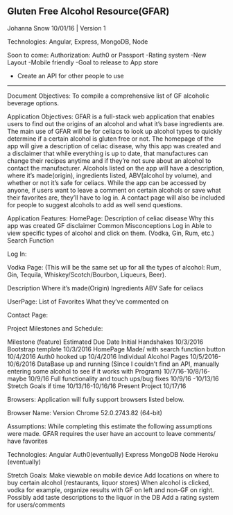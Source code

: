 Gluten Free Alcohol Resource(GFAR)
---------------------------------------------
Johanna Snow
10/01/16 | Version 1


Technologies: Angular, Express, MongoDB, Node

Soon to come:
Authorization: Auth0 or Passport
-Rating system
-New Layout
-Mobile friendly
-Goal to release to App store
- Create an API for other people to use

-------------------------------------------
Document Objectives:
To compile a comprehensive list of GF alcoholic beverage options.

Application Objectives:
GFAR is a full-stack web application that enables users to find out the origins of an alcohol and what it’s base ingredients are. The main use of GFAR will be for celiacs to look up alcohol types to quickly  determine if a certain alcohol is gluten free or not. The homepage of the app will give a description of celiac disease, why this app was created and a disclaimer that while everything is up to date, that manufactures can change their recipes anytime and if they’re not sure about an alcohol to contact the manufacturer. Alcohols listed on the app will have a description, where it’s made(origin), ingredients listed, ABV(alcohol by volume), and whether or not it’s safe for celiacs. While the app can be accessed by anyone, if users want to leave a comment on certain alcohols or save what their favorites are, they’ll have to log in.  A contact page will also be included for people to suggest alcohols to add as well send questions.

Application Features:
HomePage:
Description of celiac disease
Why this app was created
GF disclaimer
Common Misconceptions
Log in
Able to view specific types of alcohol and click on them. (Vodka, Gin, Rum, etc.)
Search Function





Log In:




Vodka Page:
(This will be the same set up for all the types of alcohol: Rum, Gin, Tequila, Whiskey/Scotch/Bourbon, Liqueurs, Beer).

Description
Where it’s made(Origin)
Ingredients
ABV
Safe for celiacs



UserPage:
List of Favorites
What they’ve commented on




Contact Page:



Project Milestones and Schedule:


Milestone (feature)
Estimated Due Date
Initial Handshakes
10/3/2016
Bootstrap template
10/3/2016
HomePage Made/ with search function button
10/4/2016
Auth0 hooked up
10/4/2016
Individual Alcohol Pages
10/5/2016-10/6/2016
DataBase up and running (Since I couldn’t find an API, manually entering some alcohol to see if it works with Program)
10/7/16-10/8/16- maybe 10/9/16
Full functionality and touch ups/bug fixes
10/9/16 -10/13/16
Stretch Goals if time
10/13/16-10/16/16
Present Project
10/17/16

Browsers:
Application will fully support browsers listed below.

Browser Name:
Version
Chrome
 52.0.2743.82 (64-bit)

Assumptions:
While completing this estimate the following assumptions were made.
GFAR requires the user have an account to leave comments/ have favorites

Technologies:
Angular
Auth0(eventually)
Express
MongoDB
Node
Heroku (eventually)

Stretch Goals:
Make viewable on mobile device
Add locations on where to buy certain alcohol (restaurants, liquor stores)
When alcohol is clicked, vodka for example, organize results with GF on left and non-GF on right.
Possibly add taste descriptions to the liquor in the DB
Add a rating system for users/comments
